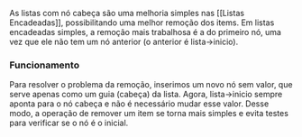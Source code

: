 As listas com nó cabeça são uma melhoria simples nas [[Listas Encadeadas]], possibilitando uma melhor remoção dos items.
Em listas encadeadas simples, a remoção mais trabalhosa é a do primeiro nó, uma vez que ele não tem um nó anterior (o anterior é lista->inicio).

### Funcionamento
Para resolver o problema da remoção, inserimos um novo nó sem valor, que serve apenas como um guia (cabeça) da lista. Agora, lista->inicio sempre aponta para o nó cabeça e não é necessário mudar esse valor. Desse modo, a operação de remover um item se torna mais simples e evita testes para verificar se o nó é o inicial.